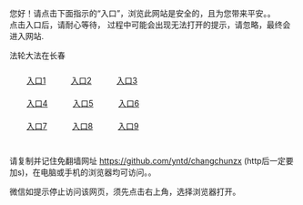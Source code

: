 您好！请点击下面指示的“入口”，浏览此网站是安全的，且为您带来平安。。 <br/>
点击入口后，请耐心等待， 过程中可能会出现无法打开的提示，请忽略，最终会进入网站. </br>

法轮大法在长春<br/>
<div style="padding:10px"><a style="margin:20px" target="_blank" href="https://d295rtydv7jxw0.cloudfront.net/2Qpsp?yvbbmr" id="ccLink1" rel="nofollow">入口1</a> <a target="_blank" style="margin:20px" href="https://d3vslkl8cwgbfn.cloudfront.net/2Qpsp?yzexjlwm" id="ccLink2" rel="nofollow">入口2</a> <a style="margin:20px" target="_blank" href="https://d1idfz2b6f7nks.cloudfront.net/2Qpsp?dssoeppx" id="ccLink3" rel="nofollow">入口3</a></div>

<div style="padding:10px" ><a style="margin:20px" target="_blank" href="https://d295rtydv7jxw0.cloudfront.net/2Qpsp?yvbbmr" id="ccLink4" rel="nofollow">入口4</a> <a style="margin:20px" href="https://d3vslkl8cwgbfn.cloudfront.net/2Qpsp?yzexjlwm" target="_blank" id="ccLink5" rel="nofollow">入口5</a> <a style="margin:20px" href="https://d1idfz2b6f7nks.cloudfront.net/2Qpsp?dssoeppx" target="_blank" id="ccLink6" rel="nofollow">入口6</a></div>

<div style="padding:10px"><a style="margin:20px" target="_blank" href="https://d295rtydv7jxw0.cloudfront.net/2Qpsp?yvbbmr" id="ccLink7" rel="nofollow">入口7</a> <a style="margin:20px" href="https://d3vslkl8cwgbfn.cloudfront.net/2Qpsp?yzexjlwm" target="_blank" id="ccLink8" rel="nofollow">入口8</a> <a style="margin:20px" target="_blank" href="https://d1idfz2b6f7nks.cloudfront.net/2Qpsp?dssoeppx" id="ccLink9" rel="nofollow">入口9</a></div>

<br/>



请复制并记住免翻墙网址 https://github.com/yntd/changchunzx (http后一定要加s)，在电脑或手机的浏览器均可访问。。<br/>

微信如提示停止访问该网页，须先点击右上角，选择浏览器打开。
